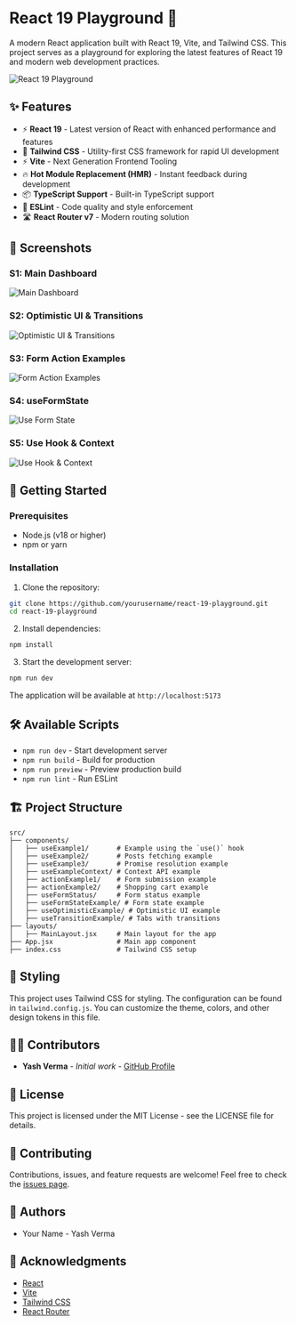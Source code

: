 # React 19 Playground 🚀

A modern React application built with React 19, Vite, and Tailwind CSS. This project serves as a playground for exploring the latest features of React 19 and modern web development practices.

![React 19 Playground](public/vite.svg)

## ✨ Features

- ⚡️ **React 19** - Latest version of React with enhanced performance and features
- 🎨 **Tailwind CSS** - Utility-first CSS framework for rapid UI development
- ⚡️ **Vite** - Next Generation Frontend Tooling
- 🔥 **Hot Module Replacement (HMR)** - Instant feedback during development
- 📦 **TypeScript Support** - Built-in TypeScript support
- 🎯 **ESLint** - Code quality and style enforcement
- 🛣️ **React Router v7** - Modern routing solution

## 📸 Screenshots

### S1: Main Dashboard
![Main Dashboard](./src/assets/S2.png)

### S2: Optimistic UI & Transitions
![Optimistic UI & Transitions](./src/assets/S4.png)

### S3: Form Action Examples
![Form Action  Examples](./src/assets/S3.png)


### S4: useFormState
![Use Form State](./src/assets/S1.png)
 

### S5: Use Hook & Context
![Use Hook & Context](./src/assets/S5.png)



## 🚀 Getting Started

### Prerequisites

- Node.js (v18 or higher)
- npm or yarn

### Installation

1. Clone the repository:
```bash
git clone https://github.com/yourusername/react-19-playground.git
cd react-19-playground
```

2. Install dependencies:
```bash
npm install
```

3. Start the development server:
```bash
npm run dev
```

The application will be available at `http://localhost:5173`

## 🛠️ Available Scripts

- `npm run dev` - Start development server
- `npm run build` - Build for production
- `npm run preview` - Preview production build
- `npm run lint` - Run ESLint

## 🏗️ Project Structure

```
src/
├── components/
│   ├── useExample1/       # Example using the `use()` hook
│   ├── useExample2/       # Posts fetching example
│   ├── useExample3/       # Promise resolution example
│   ├── useExampleContext/ # Context API example
│   ├── actionExample1/    # Form submission example
│   ├── actionExample2/    # Shopping cart example
│   ├── useFormStatus/     # Form status example
│   ├── useFormStateExample/ # Form state example
│   ├── useOptimisticExample/ # Optimistic UI example
│   ├── useTransitionExample/ # Tabs with transitions
├── layouts/
│   ├── MainLayout.jsx     # Main layout for the app
├── App.jsx                # Main app component
├── index.css              # Tailwind CSS setup
```

## 🎨 Styling

This project uses Tailwind CSS for styling. The configuration can be found in `tailwind.config.js`. You can customize the theme, colors, and other design tokens in this file.

## 👨‍💻 Contributors

- **Yash Verma** - *Initial work* - [GitHub Profile](https://github.com/yashverma)

## 📝 License

This project is licensed under the MIT License - see the LICENSE file for details.

## 🤝 Contributing

Contributions, issues, and feature requests are welcome! Feel free to check the [issues page](https://github.com/yourusername/react-19-playground/issues).

## 👥 Authors

- Your Name - Yash Verma

## 🙏 Acknowledgments

- [React](https://react.dev/)
- [Vite](https://vitejs.dev/)
- [Tailwind CSS](https://tailwindcss.com/)
- [React Router](https://reactrouter.com/)

